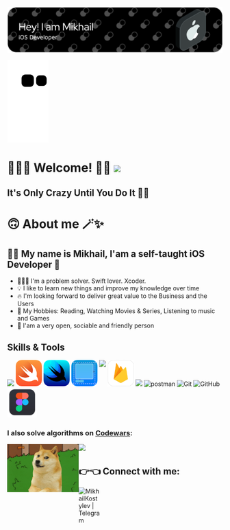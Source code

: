 ![Header](https://github.com/MikhailKostylev/MikhailKostylev/blob/main/github-header-image.png)

![snake svg](https://github.com/MikhailKostylev/MikhailKostylev/blob/output/github-contribution-grid-snake.svg)

# 🙋🏻‍♂️ Welcome! 👋🏻 ![](https://komarev.com/ghpvc/?username=MikhailKostylev)

## It's Only Crazy Until You Do It ☝🏻

# 🙃 About me 🪄✨
## ✌🏻 My name is Mikhail, I'am a self-taught iOS Developer 
- 🧑🏻‍💻 I'm a problem solver. Swift lover. Xcoder.
- 💡 I like to learn new things and improve my knowledge over time
- 🔥 I'm looking forward to deliver great value to the Business and the Users
- 🎯 My Hobbies: Reading, Watching Movies & Series, Listening to music and Games
- 💫 I'am a very open, sociable and friendly person

## Skills & Tools

<img height="61em" src="https://user-images.githubusercontent.com/10991489/119416278-918ddb80-bcf3-11eb-9106-2e73b8f45902.png"/> <a href="https://developer.apple.com/swift/"><img src="https://raw.githubusercontent.com/MikhailKostylev/MikhailKostylev/main/Swift.png" width="61" height="61" title="Swift"></a> <a href="https://developer.apple.com/xcode/swiftui/"><img src="https://raw.githubusercontent.com/MikhailKostylev/MikhailKostylev/main/SwiftUI.png" width="61" height="61" title="SwiftUI"></a> <a href="https://developer.apple.com/documentation/uikit/"><img src="https://raw.githubusercontent.com/MikhailKostylev/MikhailKostylev/main/UIKit.png" width="61" height="61" title="UIKit"></a>  <img align="top" height="70em" src="https://developer.apple.com/design/human-interface-guidelines/macos/images/app-icon-realistic-materials_2x.png"/> <a href="https://firebase.google.com"><img src="https://raw.githubusercontent.com/MikhailKostylev/MikhailKostylev/main/Firebase.png" width="61" height="61" title="Google Firebase"></a> <img height="61em" src="https://user-images.githubusercontent.com/10991489/119416543-285a9800-bcf4-11eb-8755-a9351330ef0d.jpg"/> ![postman](https://www.vectorlogo.zone/logos/getpostman/getpostman-icon.svg) ![Git](https://www.vectorlogo.zone/logos/git-scm/git-scm-icon.svg) ![GitHub](https://www.vectorlogo.zone/logos/github/github-icon.svg) <img height="70em" src="https://raw.githubusercontent.com/MikhailKostylev/MikhailKostylev/main/Figma.png"/>

<!-- ![GitHub Streak](https://github-readme-streak-stats.herokuapp.com/?user=MikhailKostylev&theme=dark) -->

### I also solve algorithms on [Codewars](https://www.codewars.com/users/MikhailKostylev):
<img src="https://www.codewars.com/users/MikhailKostylev/badges/large">

<img align="left" src="https://github.com/MikhailKostylev/MikhailKostylev/blob/main/giphy.gif?raw=true" width="167" height="112" align="left">

## 👉👈 Connect with me:

[<img align="left" alt="MikhailKostylev | Telegram" width="50px" src="https://img.icons8.com/color/344/telegram-app--v1.png" />][Telegram]

[Telegram]: https://telegram.me/thxImFine


